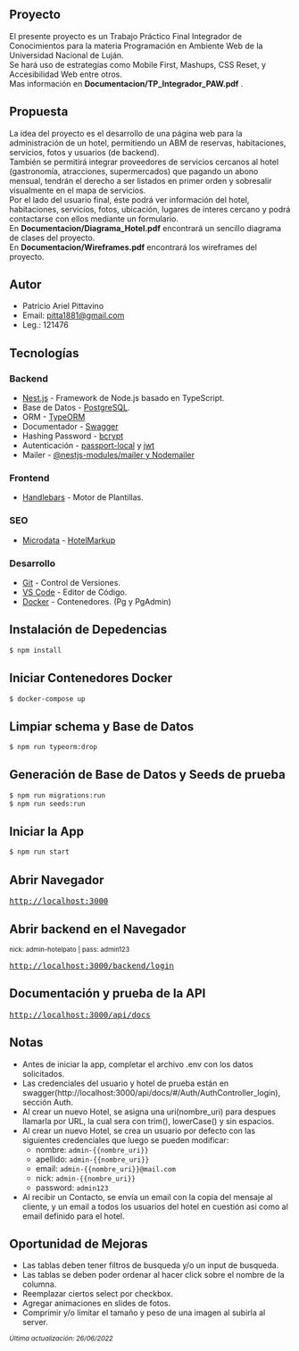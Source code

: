 ## Proyecto

El presente proyecto es un Trabajo Práctico Final Integrador de Conocimientos para la materia Programación en Ambiente Web de la Universidad Nacional de Luján.  
Se hará uso de estrategias como Mobile First, Mashups, CSS Reset, y Accesibilidad Web entre otros.  
Mas información en **Documentacion/TP_Integrador_PAW.pdf** .

## Propuesta

La idea del proyecto es el desarrollo de una página web para la administración de un hotel, permitiendo un ABM de reservas, habitaciones, servicios, fotos y usuarios (de backend).  
También se permitirá integrar proveedores de servicios cercanos al hotel (gastronomía, atracciones, supermercados) que pagando un abono mensual, tendrán el derecho a ser listados en primer orden y sobresalir visualmente en el mapa de servicios.  
Por el lado del usuario final, éste podrá ver información del hotel, habitaciones, servicios, fotos, ubicación, lugares de interes cercano y podrá contactarse con ellos mediante un formulario.  
En **Documentacion/Diagrama_Hotel.pdf** encontrará un sencillo diagrama de clases del proyecto.  
En **Documentacion/Wireframes.pdf** encontrará los wireframes del proyecto.

## Autor

- Patricio Ariel Pittavino
- Email: pitta1881@gmail.com
- Leg.: 121476

## Tecnologías

### Backend

- [Nest.js](https://nestjs.com/) - Framework de Node.js basado en TypeScript.
- Base de Datos - [PostgreSQL](https://www.postgresql.org).
- ORM - [TypeORM](https://github.com/typeorm/typeorm)
- Documentador - [Swagger](https://github.com/nestjs/swagger)
- Hashing Password - [bcrypt](https://www.npmjs.com/package/bcrypt)
- Autenticación - [passport-local](https://www.npmjs.com/package/bcrypt) y [jwt](https://jwt.io/)
- Mailer - [@nestjs-modules/mailer y Nodemailer](https://nest-modules.github.io/mailer/)

### Frontend

- [Handlebars](https://handlebarsjs.com/) - Motor de Plantillas.

### SEO

- [Microdata](https://schema.org/docs/gs.html) - [HotelMarkup](https://schema.org/docs/hotels.html)

### Desarrollo

- [Git](https://git-scm.com/) - Control de Versiones.
- [VS Code](https://code.visualstudio.com/) - Editor de Código.
- [Docker](https://www.docker.com/) - Contenedores. (Pg y PgAdmin)

## Instalación de Depedencias

```bash
$ npm install
```

## Iniciar Contenedores Docker

```bash
$ docker-compose up
```

## Limpiar schema y Base de Datos

```bash
$ npm run typeorm:drop
```

## Generación de Base de Datos y Seeds de prueba

```bash
$ npm run migrations:run
$ npm run seeds:run
```

## Iniciar la App

```bash
$ npm run start
```

## Abrir Navegador

<pre>
<a href="http://localhost:3000">http://localhost:3000</a>
</pre>

## Abrir backend en el Navegador

<small>
nick: admin-hotelpato | pass: admin123
</small>
<pre>
<a href="http://localhost:3000/backend/login">http://localhost:3000/backend/login</a>
</pre>

## Documentación y prueba de la API

<pre>
<a href="http://localhost:3000/api/docs">http://localhost:3000/api/docs</a>
</pre>

## Notas

- Antes de iniciar la app, completar el archivo .env con los datos solicitados.
- Las credenciales del usuario y hotel de prueba están en swagger(http://localhost:3000/api/docs/#/Auth/AuthController_login), sección Auth.
- Al crear un nuevo Hotel, se asigna una uri(nombre_uri) para despues llamarla por URL, la cual sera con trim(), lowerCase() y sin espacios.
- Al crear un nuevo Hotel, se crea un usuario por defecto con las siguientes credenciales que luego se pueden modificar:
  - nombre: `admin-{{nombre_uri}}`
  - apellido: `admin-{{nombre_uri}}`
  - email: `admin-{{nombre_uri}}@mail.com`
  - nick: `admin-{{nombre_uri}}`
  - password: `admin123`
- Al recibir un Contacto, se envía un email con la copia del mensaje al cliente, y un email a todos los usuarios del hotel en cuestión asi como al email definido para el hotel.

## Oportunidad de Mejoras

- Las tablas deben tener filtros de busqueda y/o un input de busqueda.
- Las tablas se deben poder ordenar al hacer click sobre el nombre de la columna.
- Reemplazar ciertos select por checkbox.
- Agregar animaciones en slides de fotos.
- Comprimir y/o limitar el tamaño y peso de una imagen al subirla al server.

<small><i>Última actualización: 26/06/2022</i></small>
